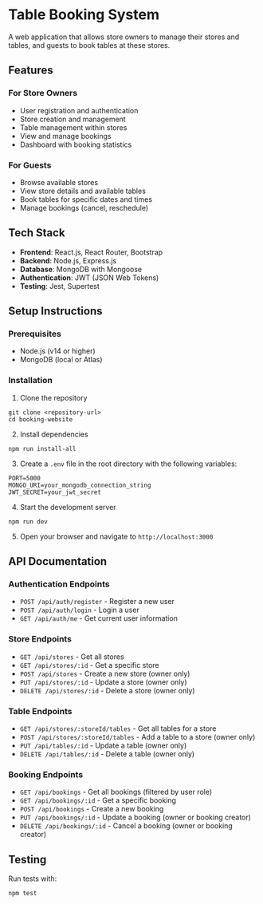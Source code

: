 # Table Booking System

A web application that allows store owners to manage their stores and tables, and guests to book tables at these stores.

## Features

### For Store Owners
- User registration and authentication
- Store creation and management
- Table management within stores
- View and manage bookings
- Dashboard with booking statistics

### For Guests
- Browse available stores
- View store details and available tables
- Book tables for specific dates and times
- Manage bookings (cancel, reschedule)

## Tech Stack

- **Frontend**: React.js, React Router, Bootstrap
- **Backend**: Node.js, Express.js
- **Database**: MongoDB with Mongoose
- **Authentication**: JWT (JSON Web Tokens)
- **Testing**: Jest, Supertest

## Setup Instructions

### Prerequisites
- Node.js (v14 or higher)
- MongoDB (local or Atlas)

### Installation

1. Clone the repository
```
git clone <repository-url>
cd booking-website
```

2. Install dependencies
```
npm run install-all
```

3. Create a `.env` file in the root directory with the following variables:
```
PORT=5000
MONGO_URI=your_mongodb_connection_string
JWT_SECRET=your_jwt_secret
```

4. Start the development server
```
npm run dev
```

5. Open your browser and navigate to `http://localhost:3000`

## API Documentation

### Authentication Endpoints
- `POST /api/auth/register` - Register a new user
- `POST /api/auth/login` - Login a user
- `GET /api/auth/me` - Get current user information

### Store Endpoints
- `GET /api/stores` - Get all stores
- `GET /api/stores/:id` - Get a specific store
- `POST /api/stores` - Create a new store (owner only)
- `PUT /api/stores/:id` - Update a store (owner only)
- `DELETE /api/stores/:id` - Delete a store (owner only)

### Table Endpoints
- `GET /api/stores/:storeId/tables` - Get all tables for a store
- `POST /api/stores/:storeId/tables` - Add a table to a store (owner only)
- `PUT /api/tables/:id` - Update a table (owner only)
- `DELETE /api/tables/:id` - Delete a table (owner only)

### Booking Endpoints
- `GET /api/bookings` - Get all bookings (filtered by user role)
- `GET /api/bookings/:id` - Get a specific booking
- `POST /api/bookings` - Create a new booking
- `PUT /api/bookings/:id` - Update a booking (owner or booking creator)
- `DELETE /api/bookings/:id` - Cancel a booking (owner or booking creator)

## Testing

Run tests with:
```
npm test
```

